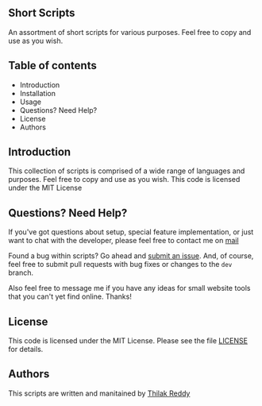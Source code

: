 ## Short Scripts

An assortment of short scripts for various purposes. Feel free to copy and use as you wish.

## Table of contents

* Introduction
* Installation
* Usage
* Questions? Need Help?
* License
* Authors

## Introduction

This collection of scripts is comprised of a wide range of languages and purposes.  Feel free to copy and use as you wish. This code is licensed under the MIT License

## Questions? Need Help? 

If you've got questions about setup, special feature implementation, or just want to chat with the developer, please feel free to contact me on <a href="mailto:thilakreddypothuganti@gmail.com">mail</a>

Found a bug within scripts? Go ahead and [submit an issue](https://github.com/ThilakReddyy/). And, of course, feel free to submit pull requests with bug fixes or changes to the `dev` branch.

Also feel free to message me if you have any ideas for small website tools that you can't yet find online. Thanks!

## License

This code is licensed under the MIT License. Please see the file [LICENSE](https://github.com/ThilakReddyy/Scripts/blob/main/LICENSE) for details.

## Authors

This scripts are written and manitained by [Thilak Reddy](https://github.com/ThilakReddyy/)
